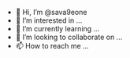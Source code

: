 - 👋 Hi, I’m @sava9eone
- 👀 I’m interested in ...
- 🌱 I’m currently learning ...
- 💞️ I’m looking to collaborate on ...
- 📫 How to reach me ...

<!---
sava9eone/sava9eone is a ✨ special ✨ repository because its `README.md` (this file) appears on your GitHub profile.
You can click the Preview link to take a look at your changes.
--->
